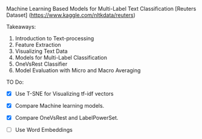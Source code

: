 Machine Learning Based Models for Multi-Label Text Classification [Reuters Dataset] (https://www.kaggle.com/nltkdata/reuters) <br />

Takeaways: <br />
1. Introduction to Text-processing
2. Feature Extraction
3. Visualizing Text Data
4. Models for Multi-Label Classification
5. OneVsRest Classifier
6. Model Evaluation with Micro and Macro Averaging<br />

TO Do: <br />
* [x] Use T-SNE for Visualizing tf-idf vectors
* [x] Compare Machine learning models.
* [x] Compare OneVsRest and LabelPowerSet.
* [ ] Use Word Embeddings

